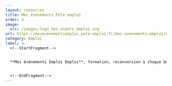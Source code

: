 ```yaml
---
layout: resources
title: Mes évènements Pôle emploi
order: 3
image:
  src: /images/logo_mes_events_emploi.svg
url: https://mesevenementsemploi.pole-emploi.fr/mes-evenements-emploi/evenements
category: Emploi
label: >-
  <!--StartFragment-->


  **Mes événements Emploi Emploi**, formation, reconversion à chaque besoin, une solution ! 


  <!--EndFragment-->
---
```

